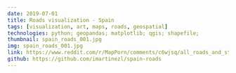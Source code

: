 ```yaml
---
date: 2019-07-01
title: Roads visualization - Spain
tags: [visualization, art, maps, roads, geospatial]
technologies: python; geopandas; matplotlib; qgis; shapefile;
thumbnail: spain_roads_001.jpg
img: spain_roads_001.jpg
link: https://www.reddit.com/r/MapPorn/comments/c6wjsq/all_roads_and_streets_in_spain/
github: https://github.com/imartinezl/spain-roads
---
```

